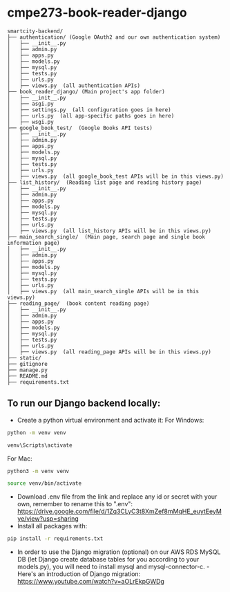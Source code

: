 # cmpe273-book-reader-django
```
smartcity-backend/
├── authentication/ (Google OAuth2 and our own authentication system)
│   ├── __init__.py
│   ├── admin.py
│   ├── apps.py
│   ├── models.py
│   ├── mysql.py
│   ├── tests.py
│   ├── urls.py
│   ├── views.py  (all authentication APIs)
├── book_reader_django/ (Main project's app folder)
│   ├── __init__.py
│   ├── asgi.py
│   ├── settings.py  (all configuration goes in here)
│   ├── urls.py  (all app-specific paths goes in here)
│   ├── wsgi.py
├── google_book_test/  (Google Books API tests)
│   ├── __init__.py
│   ├── admin.py
│   ├── apps.py
│   ├── models.py
│   ├── mysql.py
│   ├── tests.py
│   ├── urls.py
│   ├── views.py  (all google_book_test APIs will be in this views.py)
├── list_history/  (Reading list page and reading history page)
│   ├── __init__.py
│   ├── admin.py
│   ├── apps.py
│   ├── models.py
│   ├── mysql.py
│   ├── tests.py
│   ├── urls.py
│   ├── views.py  (all list_history APIs will be in this views.py)
├── main_search_single/  (Main page, search page and single book information page)
│   ├── __init__.py
│   ├── admin.py
│   ├── apps.py
│   ├── models.py
│   ├── mysql.py
│   ├── tests.py
│   ├── urls.py
│   ├── views.py  (all main_search_single APIs will be in this views.py)
├── reading_page/  (book content reading page)
│   ├── __init__.py
│   ├── admin.py
│   ├── apps.py
│   ├── models.py
│   ├── mysql.py
│   ├── tests.py
│   ├── urls.py
│   ├── views.py  (all reading_page APIs will be in this views.py)
├── static/
├── gitignore
├── manage.py
├── README.md
├── requirements.txt
```

## To run our Django backend locally:
- Create a python virtual environment and activate it:
For Windows:
```bash 
python -m venv venv
```
```bash
venv\Scripts\activate
```
For Mac:
```bash
python3 -m venv venv
```
```bash
source venv/bin/activate
```
- Download .env file from the link and replace any id or secret with your own, remember to rename this to ".env": 
https://drive.google.com/file/d/1Zq3CLyC3t8XmZef8mMqHE_euytEeyMye/view?usp=sharing
- Install all packages with:
```bash
pip install -r requirements.txt
```
- In order to use the Django migration (optional) on our AWS RDS MySQL DB (let Django create database tables for you according to your models.py), you will need to install mysql and mysql-connector-c. - Here's an introduction of Django migration: https://www.youtube.com/watch?v=aOLrEkpGWDg


